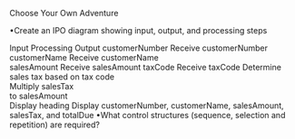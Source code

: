 Choose Your Own Adventure

•Create an IPO diagram showing input, output, and processing steps

Input	Processing	Output
customerNumber	Receive customerNumber	
customerName	Receive customerName	
salesAmount	Receive salesAmount	
taxCode	Receive taxCode	
Determine sales	
tax based on tax code	
Multiply salesTax	
to salesAmount	
Display heading
Display customerNumber,
customerName, salesAmount,
salesTax, and totalDue
•What control structures (sequence, selection and repetition) are required?